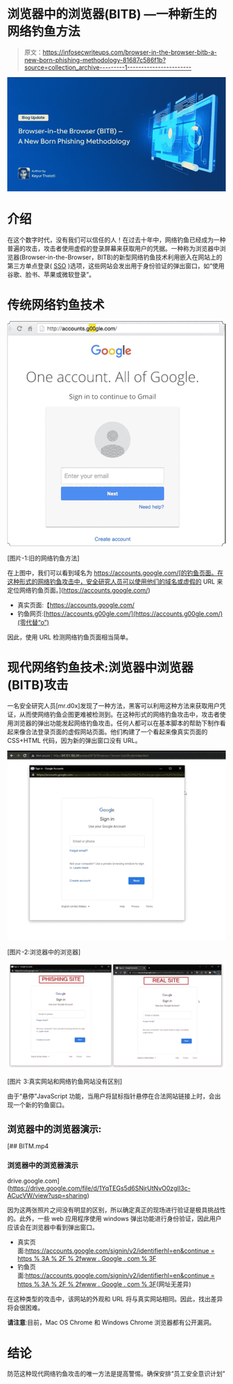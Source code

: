 # 浏览器中的浏览器(BITB) —一种新生的网络钓鱼方法

> 原文：<https://infosecwriteups.com/browser-in-the-browser-bitb-a-new-born-phishing-methodology-81687c586f1b?source=collection_archive---------1----------------------->

![](img/3a2e3f052a006f1e3e296fc5aa7df80d.png)

# 介绍

在这个数字时代，没有我们可以信任的人！在过去十年中，网络钓鱼已经成为一种普遍的攻击，攻击者使用虚假的登录屏幕来获取用户的凭据。一种称为浏览器中浏览器(Browser-in-the-Browser，BITB)的新型网络钓鱼技术利用嵌入在网站上的第三方单点登录( [SSO](https://en.wikipedia.org/wiki/Single_sign-on) )选项，这些网站会发出用于身份验证的弹出窗口，如“使用谷歌、脸书、苹果或微软登录”。

# 传统网络钓鱼技术

![](img/22d9d961e7652ce0cc99ae9d093e9707.png)

[图片-1:旧的网络钓鱼方法]

在上图中，我们可以看到域名为 https://accounts.google.com/[的钓鱼页面。在这种形式的网络钓鱼攻击中，安全研究人员可以使用他们的域名或虚假的 URL 来定位网络钓鱼页面。](https://accounts.google.com/)

*   真实页面:【https://accounts.google.com/ 
*   钓鱼网页:[https://accounts.g00gle.com/](https://accounts.g00gle.com/)(零代替“o”)

因此，使用 URL 检测网络钓鱼页面相当简单。

# 现代网络钓鱼技术:浏览器中浏览器(BITB)攻击

一名安全研究人员[mr.d0x]发现了一种方法，黑客可以利用这种方法来获取用户凭证，从而使网络钓鱼企图更难被检测到。在这种形式的网络钓鱼攻击中，攻击者使用浏览器的弹出功能发起网络钓鱼攻击。任何人都可以在基本脚本的帮助下制作看起来像合法登录页面的虚假网站页面。他们构建了一个看起来像真实页面的 CSS+HTML 代码，因为新的弹出窗口没有 URL。

![](img/42d6dc126824ea0e9973aa576dd1446c.png)

[图片-2:浏览器中的浏览器]

![](img/93763a2b66e018c67c407a396b42fbd1.png)

[图片 3:真实网站和网络钓鱼网站没有区别]

由于“悬停”JavaScript 功能，当用户将鼠标指针悬停在合法网站链接上时，会出现一个新的钓鱼窗口。

## 浏览器中的浏览器演示:

[](https://drive.google.com/file/d/1YqTEGs5d6SNjrUtNvO0zgII3c-ACucVW/view?usp=sharing) [## BITM.mp4

### 浏览器中的浏览器演示

drive.google.com](https://drive.google.com/file/d/1YqTEGs5d6SNjrUtNvO0zgII3c-ACucVW/view?usp=sharing) 

因为这两张照片之间没有明显的区别，所以确定真正的现场进行验证是极具挑战性的。此外，一些 web 应用程序使用 windows 弹出功能进行身份验证，因此用户应该会在浏览器中看到弹出窗口。

*   真实页面:[https://accounts.google.com/signin/v2/identifierhl=en&continue = https % 3A % 2F % 2fwww . Google . com % 3F](https://accounts.google.com/signin/v2/identifier?hl=en&continue=https%3A%2F%2Fwww.google.com%3F)
*   钓鱼页面:[https://accounts.google.com/signin/v2/identifierhl=en&continue = https % 3A % 2F % 2fwww . Google . com % 3F](https://accounts.google.com/signin/v2/identifier?hl=en&continue=https%3A%2F%2Fwww.google.com%3F)(网址无差异)

在这种类型的攻击中，该网站的外观和 URL 将与真实网站相同。因此，找出差异将会很困难。

**请注意**:目前，Mac OS Chrome 和 Windows Chrome 浏览器都有公开漏洞。

# 结论

防范这种现代网络钓鱼攻击的唯一方法是提高警惕。确保安排“员工安全意识计划”